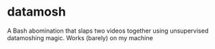 # datamosh
A Bash abomination that slaps two videos together using unsupervised datamoshing magic. Works (barely) on my machine 
